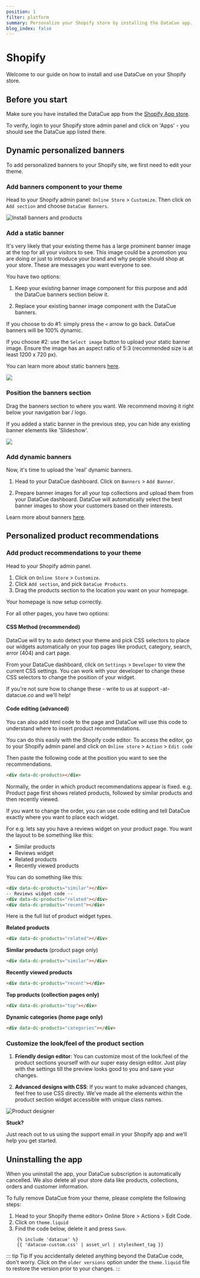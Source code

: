```yaml
---
position: 1
filter: platform
summary: Personalize your Shopify store by installing the DataCue app.
blog_index: false
---
```


# Shopify

Welcome to our guide on how to install and use DataCue on your Shopify store.

## Before you start

Make sure you have installed the DataCue app from the
[Shopify App store](https://apps.shopify.com/datacue).

To verify, login to your Shopify store admin panel and click on 'Apps' - you should see the DataCue app listed there.


## Dynamic personalized banners

To add personalized banners to your Shopify site, we first need to edit your theme.

### Add banners component to your theme

Head to your Shopify admin panel:  `Online Store` > `Customize`. Then click on `Add section` and choose `DataCue Banners`.

![Install banners and products](/media/step2.png)

### Add a static banner

It's very likely that your existing theme has a large prominent banner image at the top for all your visitors to see. This image could be a promotion you are doing or just to introduce your brand and why people should shop at your store. These are messages you want everyone to see.

You have two options:

1. Keep your existing banner image component for this purpose and add the DataCue banners section below it.

2. Replace your existing banner image component with the DataCue banners.

If you choose to do #1: simply press the `<` arrow to go back. DataCue banners will be 100% dynamic.

If you choose #2: use the `Select image` button to upload your static banner image. Ensure the image has an aspect ratio of 5:3 (recommended size is at least 1200 x 720 px).

You can learn more about static banners [here](https://help.datacue.co/guide/banners.html).

![](/media/2-1.png)

### Position the banners section

Drag the banners section to where you want. We recommend moving it right below your navigation bar / logo. 

If you added a static banner in the previous step, you can hide any existing banner elements like 'Slideshow'.

![](/media/3.gif)

### Add dynamic banners

Now, it's time to upload the 'real' dynamic banners. 

1. Head to your DataCue dashboard. Click on `Banners` > `Add Banner`.

2. Prepare banner images for all your top collections and upload them from your DataCue dashboard. DataCue will automatically select the best banner images to show your customers based on their interests.

Learn more about banners [here](https://help.datacue.co/guide/banners.html).

## Personalized product recommendations

### Add product recommendations to your theme

Head to your Shopify admin panel. 

1. Click on `Online Store` > `Customize`. 
2. Click `Add section`, and pick `DataCue Products`. 
3. Drag the products section to the location you want on your homepage.

Your homepage is now setup correctly.

For all other pages, you have two options:

#### CSS Method (recommended)

DataCue will try to auto detect your theme and pick CSS selectors to place our widgets automatically on your top pages like product, category, search, error (404) and cart page. 

From your DataCue dashboard, click on `Settings` > `Developer` to view the current CSS settings. You can work with your developer to change these CSS selectors to change the position of your widget.

If you're not sure how to change these - write to us at support -at- datacue.co and we'll help!

#### Code editing (advanced)

You can also add html code to the page and DataCue will use this code to understand where to insert product recommendations.

You can do this easily with the Shopify code editor. To access the editor, go to your Shopify admin panel and click on `Online store` > `Action` > `Edit code`

Then paste the following code at the position you want to see the recommendations.

```html
<div data-dc-products></div>
```

Normally, the order in which product recommendations appear is fixed. e.g. Product page first shows related products, followed by similar products and then recently viewed.

If you want to change the order, you can use code editing and tell DataCue exactly where you want to place each widget.

For e.g. lets say you have a reviews widget on your product page. You want the layout to be something like this:

- Similar products
- Reviews widget
- Related products
- Recently viewed products

You can do something like this:

```html
<div data-dc-products="similar"></div>
-- Reviews widget code --
<div data-dc-products="related"></div>
<div data-dc-products="recent"></div>
```
Here is the full list of product widget types.

**Related products**

```html
<div data-dc-products="related"></div>
```

**Similar products** (product page only)

```html
<div data-dc-products="similar"></div>
```

**Recently viewed products**

```html
<div data-dc-products="recent"></div>
```

**Top products (collection pages only)**

```html
<div data-dc-products="top"></div>
```

**Dynamic categories (home page only)**

```html
<div data-dc-products="categories"></div>
```

### Customize the look/feel of the product section

1. **Friendly design editor**: You can customize most of the look/feel of the product sections yourself with our super easy design editor. Just play with the settings till the preview looks good to you and save your changes.

2. **Advanced designs with CSS**: If you want to make advanced changes, feel free to use CSS directly. We've made all the elements within the product section widget accessible with unique class names.

![Product designer](/media/widget-styler.png)

**Stuck?**

Just reach out to us using the support email in your Shopify app and we'll help you get started.

## Uninstalling the app

When you uninstall the app, your DataCue subscription is automatically cancelled. We also delete all your store data like products, collections, orders and customer information.

To fully remove DataCue from your theme, please complete the following steps:

1. Head to your Shopify theme editor> Online Store > Actions > Edit Code.
2. Click on `theme.liquid`
3. Find the code below, delete it and press `Save`.

```liquid
    {% include 'datacue' %}
    {{ 'datacue-custom.css' | asset_url | stylesheet_tag }}
```

::: tip Tip
If you accidentally deleted anything beyond the DataCue code, don't worry. Click on the `older versions` option under the `theme.liquid` file to restore the version prior to your changes.
:::
